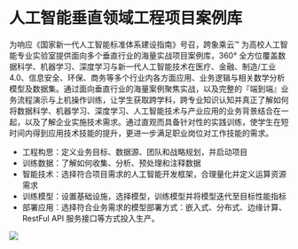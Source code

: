 # 人工智能垂直领域工程项目案例库
为响应《国家新一代人工智能标准体系建设指南》号召，跨象乘云™ 为高校人工智能专业实验室提供面向多个垂直行业的海量实战项目案例库，360° 全方位覆盖数据科学、机器学习、深度学习与新一代人工智能技术在医疗、金融、制造/工业4.0、信息安全、环保、商务等多个行业内各方面应用、业务逻辑与相关数学分析模型及数据集。通过面向垂直行业的海量案例聚焦实战，以及完整的『端到端』业务流程演示与上机操作训练，让学生获取跨学科，跨专业知识认知并真正了解如何将数据科学、机器学习、深度学习、人工智能技术与产业应用的业务背景结合在一起，以及了解企业实施技术需求。通过直观而具备针对性的实践训练，使学生在短时间内得到应用技术技能的提升，更进一步满足职业岗位对工作技能的需求。

- 工程构思：定义业务目标、数据源、团队和战略规划，并启动项目
- 训练数据：了解如何收集、分析、预处理和注释数据
- 智能技术：选择符合项目需求的人工智能开发框架，合理量化并定义运算资源需求
- 训练模型：设置基础设施，选择模型，训练模型并将模型迭代至目标性能指标
- 部署应用：选择符合业务需求的模型部署方式：嵌入式、分布式、边缘计算、RestFul API 服务接口等方式投入生产。

![](https://github.com/KXCY-AI/AI-Case-Studies/blob/main/img/cs.png)
